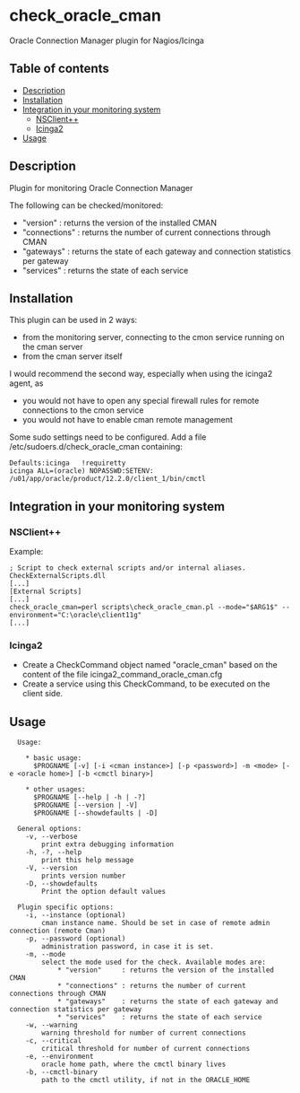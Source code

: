 
# check_oracle_cman
Oracle Connection Manager plugin for Nagios/Icinga

## Table of contents
- [Description](#description)
- [Installation](#installation)
- [Integration in your monitoring system](#integration-in-your-monitoring-system)
  * [NSClient++](#nsclient++)
  * [Icinga2](#icinga2)
- [Usage](#usage)

## Description
Plugin for monitoring Oracle Connection Manager

The following can be checked/monitored:
 * "version"     : returns the version of the installed CMAN
 * "connections" : returns the number of current connections through CMAN
 * "gateways"    : returns the state of each gateway and connection statistics per gateway
 * "services"    : returns the state of each service

## Installation
This plugin can be used in 2 ways:
 * from the monitoring server, connecting to the cmon service running on the cman server
 * from the cman server itself

I would recommend the second way, especially when using the icinga2 agent, as 
 * you would not have to open any special firewall rules for remote connections to the cmon service
 * you would not have to enable cman remote management

Some sudo settings need to be configured. Add a file /etc/sudoers.d/check_oracle_cman containing:
```
Defaults:icinga   !requiretty
icinga ALL=(oracle) NOPASSWD:SETENV: /u01/app/oracle/product/12.2.0/client_1/bin/cmctl
```

## Integration in your monitoring system

### NSClient++
Example:
```
; Script to check external scripts and/or internal aliases.
CheckExternalScripts.dll
[...]
[External Scripts]
[...]
check_oracle_cman=perl scripts\check_oracle_cman.pl --mode="$ARG1$" --environment="C:\oracle\client11g"
[...]
```

### Icinga2
 * Create a CheckCommand object named "oracle_cman" based on the content of the file icinga2_command_oracle_cman.cfg
 * Create a service using this CheckCommand, to be executed on the client side.

## Usage

```
  Usage: 
    
    * basic usage:
      $PROGNAME [-v] [-i <cman instance>] [-p <password>] -m <mode> [-e <oracle home>] [-b <cmctl binary>]
    
    * other usages:
      $PROGNAME [--help | -h | -?]
      $PROGNAME [--version | -V]
      $PROGNAME [--showdefaults | -D]

  General options:
    -v, --verbose
        print extra debugging information
    -h, -?, --help
        print this help message
    -V, --version
        prints version number
    -D, --showdefaults
        Print the option default values

  Plugin specific options:
    -i, --instance (optional)
        cman instance name. Should be set in case of remote admin connection (remote Cman)
    -p, --password (optional)
        administration password, in case it is set. 
    -m, --mode
        select the mode used for the check. Available modes are:
            * "version"     : returns the version of the installed CMAN
            * "connections" : returns the number of current connections through CMAN
            * "gateways"    : returns the state of each gateway and connection statistics per gateway
            * "services"    : returns the state of each service
    -w, --warning
        warning threshold for number of current connections
    -c, --critical
        critical threshold for number of current connections
    -e, --environment
        oracle home path, where the cmctl binary lives
    -b, --cmctl-binary
        path to the cmctl utility, if not in the ORACLE_HOME
```
